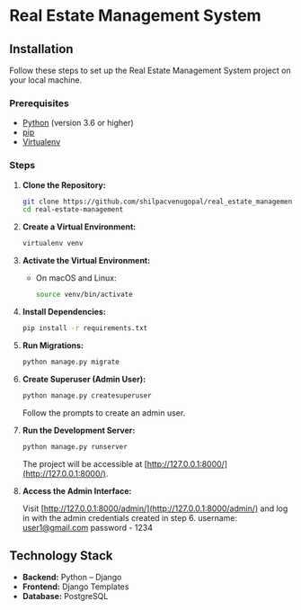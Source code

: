 # Real Estate Management System

## Installation

Follow these steps to set up the Real Estate Management System project on your local machine.

### Prerequisites

- [Python](https://www.python.org/) (version 3.6 or higher)
- [pip](https://pip.pypa.io/en/stable/)
- [Virtualenv](https://virtualenv.pypa.io/en/stable/)

### Steps

1. **Clone the Repository:**

   ```bash
   git clone https://github.com/shilpacvenugopal/real_estate_managementsystem.git
   cd real-estate-management
   ```

2. **Create a Virtual Environment:**

   ```bash
   virtualenv venv
   ```

3. **Activate the Virtual Environment:**

   - On macOS and Linux:

     ```bash
     source venv/bin/activate
     ```

4. **Install Dependencies:**

   ```bash
   pip install -r requirements.txt
   ```

5. **Run Migrations:**

   ```bash
   python manage.py migrate
   ```

6. **Create Superuser (Admin User):**

   ```bash
   python manage.py createsuperuser
   ```

   Follow the prompts to create an admin user.

7. **Run the Development Server:**

   ```bash
   python manage.py runserver
   ```

   The project will be accessible at [http://127.0.0.1:8000/](http://127.0.0.1:8000/).

8. **Access the Admin Interface:**

   Visit [http://127.0.0.1:8000/admin/](http://127.0.0.1:8000/admin/) and log in with the admin credentials created in step 6.
   username: user1@gmail.com
   password - 1234

## Technology Stack

- **Backend:** Python – Django
- **Frontend:** Django Templates
- **Database:** PostgreSQL

